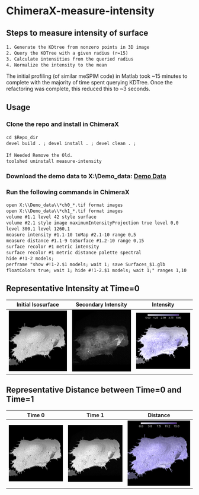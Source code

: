 # ChimeraX-measure-intensity

## Steps to measure intensity of surface

    1. Generate the KDtree from nonzero points in 3D image
    2. Query the KDTree with a given radius (r=15)
    3. Calculate intensities from the queried radius
    4. Normalize the intensity to the mean

The initial profiling (of similar meSPIM code) in Matlab took ~15 minutes to complete with the majority of time spent querying KDTree.
Once the refactoring was complete, this reduced this to ~3 seconds.

## Usage

### Clone the repo and install in ChimeraX

    cd $Repo_dir
    devel build . ; devel install . ; devel clean . ;

    If Needed Remove the Old.
    toolshed uninstall measure-intensity

### Download the demo data to X:\Demo_data: [Demo Data](https://github.com/bscott711/ChimeraX-measure-intensity/blob/main/demo_data/)

### Run the following commands in ChimeraX

    open X:\\Demo_data\\*ch0_*.tif format images
    open X:\\Demo_data\\*ch1_*.tif format images
    volume #1.1 level 42 style surface
    volume #2.1 style image maximumIntensityProjection true level 0,0 level 300,1 level 1260,1
    measure intensity #1.1-10 toMap #2.1-10 range 0,5
    measure distance #1.1-9 toSurface #1.2-10 range 0,15
    surface recolor #1 metric intensity
    surface recolor #1 metric distance palette spectral
    hide #!1-2 models;
    perframe "show #!1-2.$1 models; wait 1; save Surfaces_$1.glb floatColors true; wait 1; hide #!1-2.$1 models; wait 1;" ranges 1,10

## Representative Intensity at Time=0

|                  Initial Isosurface                  |                   Secondary Intensity                   |                     Intensity                      |
| :--------------------------------------------------: | :-----------------------------------------------------: | :------------------------------------------------: |
| ![Surface Image](/readme_images/Initial_Surface.png) | ![Volume Image](/readme_images/Secondary_Intensity.png) | ![Intensity](/readme_images/Surface_Intensity.png) |

## Representative Distance between Time=0 and Time=1

|                        Time 0                        |                       Time 1                       |                     Distance                     |
| :--------------------------------------------------: | :------------------------------------------------: | :----------------------------------------------: |
| ![Surface Image](/readme_images/Initial_Surface.png) | ![Surface Image](/readme_images/Surface_Time2.png) | ![Distance](/readme_images/Surface_Distance.png) |
